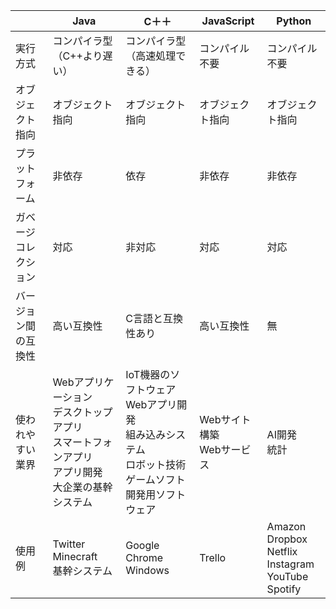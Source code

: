 |  | Java | C＋＋ | JavaScript | Python |
|---|---|---|---|---|
| 実行方式 | コンパイラ型（C++より遅い） | コンパイラ型（高速処理できる） | コンパイル不要 | コンパイル不要 |
| オブジェクト指向 | オブジェクト指向 | オブジェクト指向 | オブジェクト指向 | オブジェクト指向 |
| プラットフォーム | 非依存 | 依存 | 非依存 | 非依存 |
| ガベージコレクション | 対応 | 非対応 | 対応 | 対応 |
| バージョン間の互換性 | 高い互換性 | C言語と互換性あり | 高い互換性 | 無 |
| 使われやすい業界 | Webアプリケーション<br> デスクトップアプリ<br> スマートフォンアプリ<br> アプリ開発<br> 大企業の基幹システム | IoT機器のソフトウェア<br> Webアプリ開発<br> 組み込みシステム<br> ロボット技術<br> ゲームソフト開発用ソフトウェア | Webサイト構築<br >Webサービス | AI開発<br> 統計 |
| 使用例 | Twitter<br> Minecraft<br> 基幹システム | Google Chrome<br> Windows | Trello | Amazon<br> Dropbox<br> Netflix<br> Instagram<br> YouTube<br> Spotify<br> |
